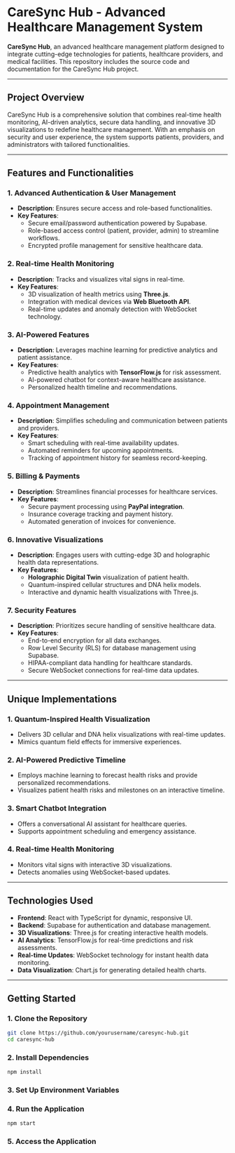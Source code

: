 # CareSync Hub - Advanced Healthcare Management System

**CareSync Hub**, an advanced healthcare management platform designed to integrate cutting-edge technologies for patients, healthcare providers, and medical facilities. This repository includes the source code and documentation for the CareSync Hub project.

---

## Project Overview

CareSync Hub is a comprehensive solution that combines real-time health monitoring, AI-driven analytics, secure data handling, and innovative 3D visualizations to redefine healthcare management. With an emphasis on security and user experience, the system supports patients, providers, and administrators with tailored functionalities.

---

## Features and Functionalities

### 1. **Advanced Authentication & User Management**
- **Description**: Ensures secure access and role-based functionalities.
- **Key Features**:
  - Secure email/password authentication powered by Supabase.
  - Role-based access control (patient, provider, admin) to streamline workflows.
  - Encrypted profile management for sensitive healthcare data.

### 2. **Real-time Health Monitoring**
- **Description**: Tracks and visualizes vital signs in real-time.
- **Key Features**:
  - 3D visualization of health metrics using **Three.js**.
  - Integration with medical devices via **Web Bluetooth API**.
  - Real-time updates and anomaly detection with WebSocket technology.

### 3. **AI-Powered Features**
- **Description**: Leverages machine learning for predictive analytics and patient assistance.
- **Key Features**:
  - Predictive health analytics with **TensorFlow.js** for risk assessment.
  - AI-powered chatbot for context-aware healthcare assistance.
  - Personalized health timeline and recommendations.

### 4. **Appointment Management**
- **Description**: Simplifies scheduling and communication between patients and providers.
- **Key Features**:
  - Smart scheduling with real-time availability updates.
  - Automated reminders for upcoming appointments.
  - Tracking of appointment history for seamless record-keeping.

### 5. **Billing & Payments**
- **Description**: Streamlines financial processes for healthcare services.
- **Key Features**:
  - Secure payment processing using **PayPal integration**.
  - Insurance coverage tracking and payment history.
  - Automated generation of invoices for convenience.

### 6. **Innovative Visualizations**
- **Description**: Engages users with cutting-edge 3D and holographic health data representations.
- **Key Features**:
  - **Holographic Digital Twin** visualization of patient health.
  - Quantum-inspired cellular structures and DNA helix models.
  - Interactive and dynamic health visualizations with Three.js.

### 7. **Security Features**
- **Description**: Prioritizes secure handling of sensitive healthcare data.
- **Key Features**:
  - End-to-end encryption for all data exchanges.
  - Row Level Security (RLS) for database management using Supabase.
  - HIPAA-compliant data handling for healthcare standards.
  - Secure WebSocket connections for real-time data updates.

---

## Unique Implementations

### 1. **Quantum-Inspired Health Visualization**
- Delivers 3D cellular and DNA helix visualizations with real-time updates.
- Mimics quantum field effects for immersive experiences.

### 2. **AI-Powered Predictive Timeline**
- Employs machine learning to forecast health risks and provide personalized recommendations.
- Visualizes patient health risks and milestones on an interactive timeline.

### 3. **Smart Chatbot Integration**
- Offers a conversational AI assistant for healthcare queries.
- Supports appointment scheduling and emergency assistance.

### 4. **Real-time Health Monitoring**
- Monitors vital signs with interactive 3D visualizations.
- Detects anomalies using WebSocket-based updates.

---

## Technologies Used

- **Frontend**: React with TypeScript for dynamic, responsive UI.
- **Backend**: Supabase for authentication and database management.
- **3D Visualizations**: Three.js for creating interactive health models.
- **AI Analytics**: TensorFlow.js for real-time predictions and risk assessments.
- **Real-time Updates**: WebSocket technology for instant health data monitoring.
- **Data Visualization**: Chart.js for generating detailed health charts.

---

## Getting Started

### 1. **Clone the Repository**
```bash
git clone https://github.com/yourusername/caresync-hub.git
cd caresync-hub
```

### 2. **Install Dependencies**
```bash
npm install
```

### 3. **Set Up Environment Variables**

### 4. **Run the Application**
```bash
npm start
```

### 5. **Access the Application**
